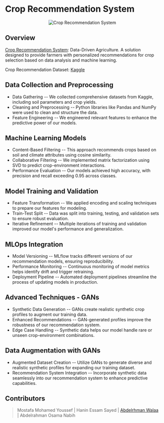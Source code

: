# Crop Recommendation System

<p align="center">
  <img src="https://media.licdn.com/dms/image/v2/C5112AQE6dfRzV3EJtA/article-cover_image-shrink_600_2000/article-cover_image-shrink_600_2000/0/1557787805799?e=2147483647&v=beta&t=_39DGiXh7r60pFpJAvHludTyFR4MraCanL2SS7u2xrU" alt="Crop Recommendation System">
</p>

## Overview
[Crop Recommendation System](https://gamma.app/docs/Crop-Recommendation-System-Data-Driven-Agriculture-ojcotievaiovhth?mode=doc): Data-Driven Agriculture. A solution designed to provide farmers with personalized recommendations for crop selection based on data analysis and machine learning.

Crop Recommendation Dataset: [Kaggle](https://www.kaggle.com/datasets/atharvaingle/crop-recommendation-dataset)

## Data Collection and Preprocessing

- Data Gathering
-- We collected comprehensive datasets from Kaggle, including soil parameters and crop yields.
- Cleaning and Preprocessing
-- Python libraries like Pandas and NumPy were used to clean and structure the data.
- Feature Engineering
-- We engineered relevant features to enhance the predictive power of our models.
  
## Machine Learning Models

- Content-Based Filtering
-- This approach recommends crops based on soil and climate attributes using cosine similarity.
- Collaborative Filtering
-- We implemented matrix factorization using SVD to predict crop-environment interactions.
- Performance Evaluation
-- Our models achieved high accuracy, with precision and recall exceeding 0.95 across classes.

## Model Training and Validation

- Feature Transformation
-- We applied encoding and scaling techniques to prepare our features for modeling.
- Train-Test Split
-- Data was split into training, testing, and validation sets to ensure robust evaluation.
- Iterative Refinement
-- Multiple iterations of training and validation improved our model's performance and generalization.

## MLOps Integration

- Model Versioning
-- MLflow tracks different versions of our recommendation models, ensuring reproducibility.
- Performance Monitoring
-- Continuous monitoring of model metrics helps identify drift and trigger retraining.
- Deployment Pipeline
-- Automated deployment pipelines streamline the process of updating models in production.

## Advanced Techniques - GANs

- Synthetic Data Generation
-- GANs create realistic synthetic crop profiles to augment our training data.
- Enhanced Recommendations
-- GAN-generated profiles improve the robustness of our recommendation system.
- Edge Case Handling
-- Synthetic data helps our model handle rare or unseen crop-environment combinations.

## Data Augmentation with GANs

- Augmented Dataset Creation
-- Utilize GANs to generate diverse and realistic synthetic profiles for expanding our training dataset.
- Recommendation System Integration
-- Incorporate synthetic data seamlessly into our recommendation system to enhance predictive capabilities.

## Contributors
> Mostafa Mohamed Youssef |
> Hanin Essam Sayed |
> [Abdelrhman Walaa](https://github.com/AbdelrhmanWalaa) |
> Abdelrahman Osama Nabih






